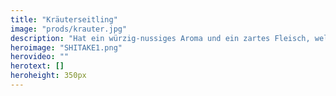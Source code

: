 ```yaml
---
title: "Kräuterseitling"
image: "prods/krauter.jpg"
description: "Hat ein würzig-nussiges Aroma und ein zartes Fleisch, welches auch nach dem Garen bissfest bleibt sowie geschmacklich an Steinpilze erinnert."
heroimage: "SHITAKE1.png"
herovideo: ""
herotext: []
heroheight: 350px
---
```

